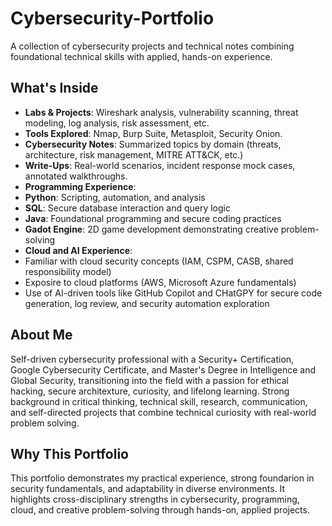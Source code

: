 # Cybersecurity-Portfolio
A collection of cybersecurity projects and technical notes combining foundational technical skills with applied, hands-on experience.

## What's Inside
- **Labs & Projects**: Wireshark analysis, vulnerability scanning, threat modeling, log analysis, risk assessment, etc.
- **Tools Explored**: Nmap, Burp Suite, Metasploit, Security Onion.
- **Cybersecurity Notes**: Summarized topics by domain (threats, architecture, risk management, MITRE ATT&CK, etc.)
- **Write-Ups**: Real-world scenarios, incident response mock cases, annotated walkthroughs.
- **Programming Experience**:
- **Python**: Scripting, automation, and analysis
- **SQL**: Secure database interaction and query logic
- **Java**: Foundational programming and secure coding practices
- **Gadot Engine**: 2D game development demonstrating creative problem-solving
- **Cloud and AI Experience**:
- Familiar with cloud security concepts (IAM, CSPM, CASB, shared responsibility model)
- Exposire to cloud platforms (AWS, Microsoft Azure fundamentals)
- Use of AI-driven tools like GitHub Copilot and CHatGPY for secure code generation, log review, and security automation exploration

## About Me
Self-driven cybersecurity professional with a Security+ Certification, Google Cybersecurity Certificate, and Master's Degree in Intelligence and Global Security, transitioning into the field with a passion        for ethical hacking, secure architexture, curiosity, and lifelong learning. Strong background in critical thinking, technical skill, research, communication, and self-directed projects that combine technical      curiosity with real-world problem solving.

## Why This Portfolio
This portfolio demonstrates my practical experience, strong foundarion in security fundamentals, and adaptability in diverse environments. It highlights cross-disciplinary strengths in cybersecurity,              programming, cloud, and creative problem-solving through hands-on, applied projects. 
    
  
